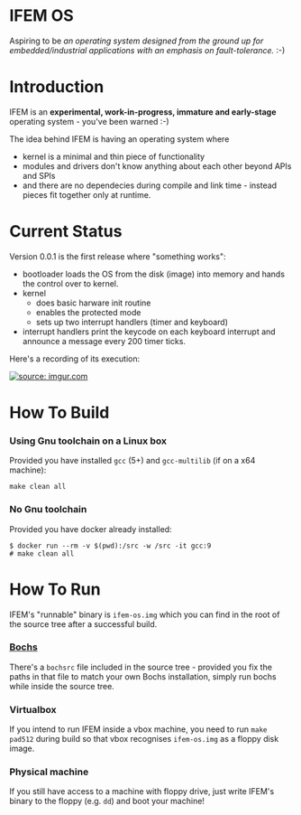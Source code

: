 # IFEM OS

Aspiring to be *an operating system designed from the ground up for embedded/industrial
applications with an emphasis on fault-tolerance.* :-)

# Introduction

IFEM is an **experimental, work-in-progress, immature and early-stage**
operating system - you've been warned :-)

The idea behind IFEM is having an operating system where

  - kernel is a minimal and thin piece of functionality
  - modules and drivers don't know anything about each other beyond APIs and
    SPIs
  - and there are no dependecies during compile and link time - instead pieces
    fit together only at runtime.

# Current Status

Version 0.0.1 is the first release where "something works":

  - bootloader loads the OS from the disk (image) into memory and hands the
    control over to kernel.
  - kernel
    * does basic harware init routine
    * enables the protected mode
    * sets up two interrupt handlers (timer and keyboard)
  - interrupt handlers print the keycode on each keyboard interrupt and
    announce a message every 200 timer ticks.

Here's a recording of its execution:

<a href="https://imgur.com/HcDL4vP"><img src="https://i.imgur.com/HcDL4vP.gif" title="source: imgur.com" /></a>

# How To Build

### Using Gnu toolchain on a Linux box

Provided you have installed `gcc` (5+)  and `gcc-multilib` (if on a x64 machine):

```
make clean all
```

### No Gnu toolchain

Provided you have docker already installed:

```
$ docker run --rm -v $(pwd):/src -w /src -it gcc:9
# make clean all
```

# How To Run

IFEM's "runnable" binary is `ifem-os.img` which you can find in the root of the
source tree after a successful build.

### [Bochs](http://bochs.sourceforge.net/)

There's a `bochsrc` file included in the source tree - provided you fix the paths
in that file to match your own Bochs installation, simply run bochs while inside
the source tree.

### Virtualbox

If you intend to run IFEM inside a vbox machine, you need to run `make pad512`
during build so that vbox recognises `ifem-os.img` as a floppy disk image.

### Physical machine

If you still have access to a machine with floppy drive, just write IFEM's
binary to the floppy (e.g. `dd`) and boot your machine!

